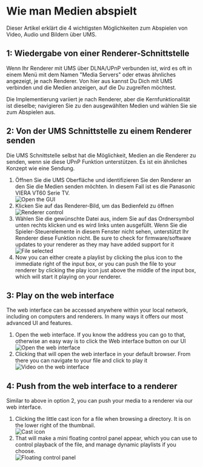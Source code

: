 # Wie man Medien abspielt

Dieser Artikel erklärt die 4 wichtigsten Möglichkeiten zum Abspielen von Video, Audio und Bildern über UMS.

## 1: Wiedergabe von einer Renderer-Schnittstelle

Wenn Ihr Renderer mit UMS über DLNA/UPnP verbunden ist, wird es oft in einem Menü mit dem Namen "Media Servers" oder etwas ähnliches angezeigt, je nach Renderer. Von hier aus kannst Du Dich mit UMS verbinden und die Medien anzeigen, auf die Du zugreifen möchtest.

Die Implementierung variiert je nach Renderer, aber die Kernfunktionalität ist dieselbe; navigieren Sie zu den ausgewählten Medien und wählen Sie sie zum Abspielen aus.

## 2: Von der UMS Schnittstelle zu einem Renderer senden

Die UMS Schnittstelle selbst hat die Möglichkeit, Medien an die Renderer zu senden, wenn sie diese UPnP Funktion unterstützen. Es ist ein ähnliches Konzept wie eine Sendung.

1. Öffnen Sie die UMS Oberfläche und identifizieren Sie den Renderer an den Sie die Medien senden möchten. In diesem Fall ist es die Panasonic VIERA VT60 Serie TV.  
   ![Open the GUI](@site/docs/guides/img/how-to-play-media-1.png)
2. Klicken Sie auf das Renderer-Bild, um das Bedienfeld zu öffnen  
   ![Renderer control](@site/docs/guides/img/how-to-play-media-2.png)
3. Wählen Sie die gewünschte Datei aus, indem Sie auf das Ordnersymbol unten rechts klicken und es wird links unten ausgefüllt. Wenn Sie die Spieler-Steuerelemente in diesem Fenster nicht sehen, unterstützt Ihr Renderer diese Funktion nicht. Be sure to check for firmware/software updates to your renderer as they may have added support for it  
   ![File selected](@site/docs/guides/img/how-to-play-media-3.png)
4. Now you can either create a playlist by clicking the plus icon to the immediate right of the input box, or you can push the file to your renderer by clicking the play icon just above the middle of the input box, which will start it playing on your renderer.

## 3: Play on the web interface

The web interface can be accessed anywhere within your local network, including on computers and renderers. In many ways it offers our most advanced UI and features.

1. Open the web interface. If you know the address you can go to that, otherwise an easy way is to click the Web interface button on our UI  
   ![Open the web interface](@site/docs/guides/img/how-to-play-media-4.png)
2. Clicking that will open the web interface in your default browser. From there you can navigate to your file and click to play it  
   ![Video on the web interface](@site/docs/guides/img/how-to-play-media-5.png)

## 4: Push from the web interface to a renderer

Similar to above in option 2, you can push your media to a renderer via our web interface.

1. Clicking the little cast icon for a file when browsing a directory. It is on the lower right of the thumbnail.  
   ![Cast icon](@site/docs/guides/img/how-to-play-media-6.png)
2. That will make a mini floating control panel appear, which you can use to control playback of the file, and manage dynamic playlists if you choose.  
   ![Floating control panel](@site/docs/guides/img/how-to-play-media-7.png)
